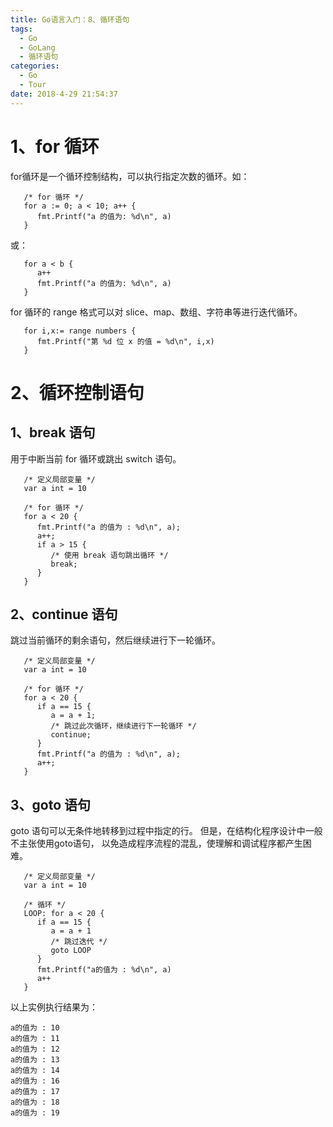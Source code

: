 ```yaml
---
title: Go语言入门：8、循环语句
tags:
  - Go
  - GoLang
  - 循环语句
categories:
  - Go
  - Tour
date: 2018-4-29 21:54:37
---
```


# 1、for 循环
for循环是一个循环控制结构，可以执行指定次数的循环。如：
```
   /* for 循环 */
   for a := 0; a < 10; a++ {
      fmt.Printf("a 的值为: %d\n", a)
   }
```
或：
```
   for a < b {
      a++
      fmt.Printf("a 的值为: %d\n", a)
   }
```

for 循环的 range 格式可以对 slice、map、数组、字符串等进行迭代循环。
```
   for i,x:= range numbers {
      fmt.Printf("第 %d 位 x 的值 = %d\n", i,x)
   }   
```

# 2、循环控制语句
## 1、break 语句
用于中断当前 for 循环或跳出 switch 语句。
```
   /* 定义局部变量 */
   var a int = 10

   /* for 循环 */
   for a < 20 {
      fmt.Printf("a 的值为 : %d\n", a);
      a++;
      if a > 15 {
         /* 使用 break 语句跳出循环 */
         break;
      }
   }
```

## 2、continue 语句
跳过当前循环的剩余语句，然后继续进行下一轮循环。
```
   /* 定义局部变量 */
   var a int = 10

   /* for 循环 */
   for a < 20 {
      if a == 15 {
         a = a + 1;
         /* 跳过此次循环，继续进行下一轮循环 */
         continue;
      }
      fmt.Printf("a 的值为 : %d\n", a);
      a++;     
   }  
```

## 3、goto 语句
goto 语句可以无条件地转移到过程中指定的行。
但是，在结构化程序设计中一般不主张使用goto语句， 以免造成程序流程的混乱，使理解和调试程序都产生困难。
```   
   /* 定义局部变量 */
   var a int = 10

   /* 循环 */
   LOOP: for a < 20 {
      if a == 15 {
         a = a + 1
         /* 跳过迭代 */
         goto LOOP
      }
      fmt.Printf("a的值为 : %d\n", a)
      a++     
   }  
```
以上实例执行结果为：
```
a的值为 : 10
a的值为 : 11
a的值为 : 12
a的值为 : 13
a的值为 : 14
a的值为 : 16
a的值为 : 17
a的值为 : 18
a的值为 : 19
```